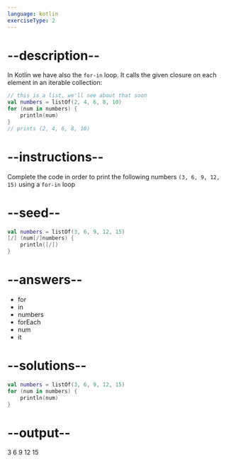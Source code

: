 ```yaml
---
language: kotlin
exerciseType: 2
---
```


# --description--

In Kotlin we have also the `for-in` loop.
It calls the given closure on each element in an iterable collection:
```kotlin
// this is a list, we'll see about that soon
val numbers = listOf(2, 4, 6, 8, 10) 
for (num in numbers) {
	println(num)
}
// prints (2, 4, 6, 8, 10)
```

# --instructions--

Complete the code in order to print the following numbers `(3, 6, 9, 12, 15)` using a `for-in` loop

# --seed--

```kotlin
val numbers = listOf(3, 6, 9, 12, 15)
[/] (num[/]numbers) {
    println([/])
}
```

# --answers--

- for
-  in 
- numbers
- forEach
- num
- it

# --solutions--

```kotlin
val numbers = listOf(3, 6, 9, 12, 15)
for (num in numbers) {
    println(num)
}
```

# --output--

3
6
9
12
15
